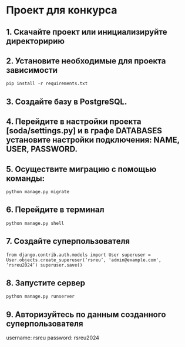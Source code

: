 # Проект для конкурса

## 1. Скачайте проект или инициализируйте директоририю

## 2. Установите необходимые для проекта зависимости
``` pip install -r requirements.txt ```

## 3. Создайте базу в PostgreSQL.

## 4. Перейдите в настройки проекта [soda/settings.py] и в графе DATABASES установите настройки подключения: NAME, USER, PASSWORD.

## 5. Осуществите миграцию с помощью команды:
``` python manage.py migrate ```

 ## 6. Перейдите в терминал
``` python manage.py shell ```

## 7. Создайте суперпользователя
``` from django.contrib.auth.models import User superuser = User.objects.create_superuser(‘rsreu’, 'admin@example.com', ‘rsreu2024’) superuser.save() ```

## 8. Запустите сервер
``` python manage.py runserver ```

## 9. Авторизуйтесь по данным созданного суперпользователя
username: rsreu
password: rsreu2024
